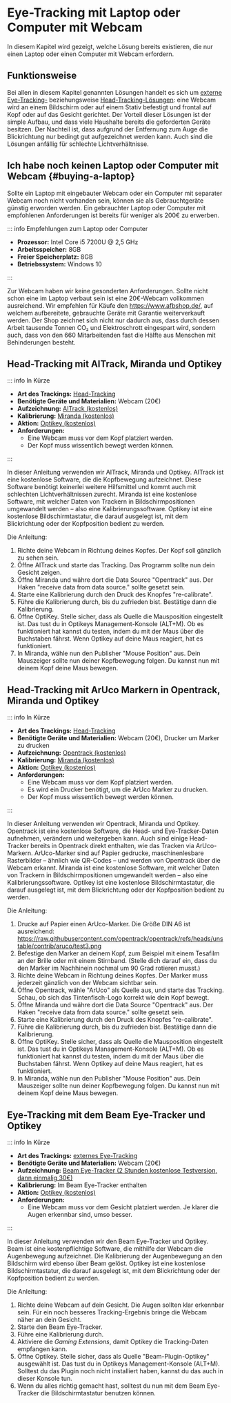 # Eye-Tracking mit Laptop oder Computer mit Webcam

In diesem Kapitel wird gezeigt, welche Lösung bereits existieren, die nur einen Laptop oder einen Computer mit Webcam erfordern.

## Funktionsweise

Bei allen in diesem Kapitel genannten Lösungen handelt es sich um [externe Eye-Tracking-](/de/02-basic-knowledge/02-eye-tracking-what-is-this#screen-based-eye-tracking) beziehungsweise [Head-Tracking-Lösungen](/de/02-basic-knowledge/02-eye-tracking-what-is-this#head-tracking): eine Webcam wird an einem Bildschirm oder auf einem Stativ befestigt und frontal auf Kopf oder auf das Gesicht gerichtet.
Der Vorteil dieser Lösungen ist der simple Aufbau, und dass viele Haushalte bereits die geforderten Geräte besitzen.
Der Nachteil ist, dass aufgrund der Entfernung zum Auge die Blickrichtung nur bedingt gut aufgezeichnet werden kann.
Auch sind die Lösungen anfällig für schlechte Lichtverhältnisse.

## Ich habe noch keinen Laptop oder Computer mit Webcam {#buying-a-laptop}

Sollte ein Laptop mit eingebauter Webcam oder ein Computer mit separater Webcam noch nicht vorhanden sein, können sie als Gebrauchtgeräte günstig erworden werden.
Ein gebrauchter Laptop oder Computer mit empfohlenen Anforderungen ist bereits für weniger als 200€ zu erwerben.

::: info Empfehlungen zum Laptop oder Computer

- **Prozessor:** Intel Core i5 7200U @ 2,5 GHz
- **Arbeitsspeicher:** 8GB
- **Freier Speicherplatz:** 8GB
- **Betriebssystem:** Windows 10

:::

Zur Webcam haben wir keine gesonderten Anforderungen. Sollte nicht schon eine im Laptop verbaut sein ist eine 20€-Webcam vollkommen ausreichend.
Wir empfehlen für Käufe den https://www.afbshop.de/, auf welchem aufbereitete, gebrauchte Geräte mit Garantie weiterverkauft werden.
Der Shop zeichnet sich nicht nur dadurch aus, dass durch dessen Arbeit tausende Tonnen CO₂ und Elektroschrott eingespart wird, sondern auch, dass von den 660 Mitarbeitenden fast die Hälfte aus Menschen mit Behinderungen besteht.

## Head-Tracking mit AITrack, Miranda und Optikey

::: info In Kürze

- **Art des Trackings:** [Head-Tracking](/de/02-basic-knowledge/02-eye-tracking-what-is-this#head-tracking)
- **Benötigte Geräte und Materialien:** Webcam (20€)
- **Aufzeichnung:** [AITrack (kostenlos)](/de/04-software-and-hardware-in-detail/aitrack)
- **Kalibrierung:** [Miranda (kostenlos)](/de/04-software-and-hardware-in-detail/miranda)
- **Aktion:** [Optikey (kostenlos)](/de/04-software-and-hardware-in-detail/optikey)
- **Anforderungen:**
  - Eine Webcam muss vor dem Kopf platziert werden.
  - Der Kopf muss wissentlich bewegt werden können.

:::

In dieser Anleitung verwenden wir AITrack, Miranda und Optikey.
AITrack ist eine kostenlose Software, die die Kopfbewegung aufzeichnet.
Diese Software benötigt keinerlei weitere Hilfsmittel und kommt auch mit schlechten Lichtverhältnissen zurecht.
Miranda ist eine kostenlose Software, mit welcher Daten von Trackern in Bildschirmpositionen umgewandelt werden – also eine Kalibrierungssoftware.
Optikey ist eine kostenlose Bildschirmtastatur, die darauf ausgelegt ist, mit dem Blickrichtung oder der Kopfposition bedient zu werden.

Die Anleitung:

1. Richte deine Webcam in Richtung deines Kopfes.
   Der Kopf soll gänzlich zu sehen sein.
2. Öffne AITrack und starte das Tracking. Das Programm sollte nun dein Gesicht zeigen.
3. Öffne Miranda und währe dort die Data Source "Opentrack" aus. Der Haken "receive data from data source." sollte gesetzt sein.
4. Starte eine Kalibrierung durch den Druck des Knopfes "re-calibrate".
5. Führe die Kalibrierung durch, bis du zufrieden bist. Bestätige dann die Kalibrierung.
6. Öffne OptiKey. Stelle sicher, dass als Quelle die Mausposition eingestellt ist. Das tust du in Optikeys Management-Konsole (ALT+M). Ob es funktioniert hat kannst du testen, indem du mit der Maus über die Buchstaben fährst. Wenn Optikey auf deine Maus reagiert, hat es funktioniert.
7. In Miranda, wähle nun den Publisher "Mouse Position" aus. Dein Mauszeiger sollte nun deiner Kopfbewegung folgen. Du kannst nun mit deinem Kopf deine Maus bewegen.

## Head-Tracking mit ArUco Markern in Opentrack, Miranda und Optikey

::: info In Kürze

- **Art des Trackings:** [Head-Tracking](/de/02-basic-knowledge/02-eye-tracking-what-is-this#head-tracking)
- **Benötigte Geräte und Materialien:** Webcam (20€), Drucker um Marker zu drucken
- **Aufzeichnung:** [Opentrack (kostenlos)](/de/04-software-and-hardware-in-detail/opentrack)
- **Kalibrierung:** [Miranda (kostenlos)](/de/04-software-and-hardware-in-detail/miranda)
- **Aktion:** [Optikey (kostenlos)](/de/04-software-and-hardware-in-detail/optikey)
- **Anforderungen:**
  - Eine Webcam muss vor dem Kopf platziert werden.
  - Es wird ein Drucker benötigt, um die ArUco Marker zu drucken.
  - Der Kopf muss wissentlich bewegt werden können.

:::

In dieser Anleitung verwenden wir Opentrack, Miranda und Optikey.
Opentrack ist eine kostenlose Software, die Head- und Eye-Tracker-Daten aufnehmen, verändern und weitergeben kann.
Auch sind einige Head-Tracker bereits in Opentrack direkt enthalten, wie das Tracken via ArUco-Markern.
ArUco-Marker sind auf Papier gedrucke, maschinenlesbare Rasterbilder – ähnlich wie QR-Codes – und werden von Opentrack über die Webcam erkannt.
Miranda ist eine kostenlose Software, mit welcher Daten von Trackern in Bildschirmpositionen umgewandelt werden – also eine Kalibrierungssoftware.
Optikey ist eine kostenlose Bildschirmtastatur, die darauf ausgelegt ist, mit dem Blickrichtung oder der Kopfposition bedient zu werden.

Die Anleitung:

1. Drucke auf Papier einen ArUco-Marker. Die Größe DIN A6 ist ausreichend: https://raw.githubusercontent.com/opentrack/opentrack/refs/heads/unstable/contrib/aruco/test3.png
2. Befestige den Marker an deinem Kopf, zum Beispiel mit einem Tesafilm an der Brille oder mit einem Stirnband. (Stelle dich darauf ein, dass du den Marker im Nachhinein nochmal um 90 Grad rotieren musst.)
3. Richte deine Webcam in Richtung deines Kopfes.
   Der Marker muss jederzeit gänzlich von der Webcam sichtbar sein.
4. Öffne Opentrack, wähle "ArUco" als Quelle aus, und starte das Tracking. Schau, ob sich das Tintenfisch-Logo korrekt wie dein Kopf bewegt.
5. Öffne Miranda und währe dort die Data Source "Opentrack" aus. Der Haken "receive data from data source." sollte gesetzt sein.
6. Starte eine Kalibrierung durch den Druck des Knopfes "re-calibrate".
7. Führe die Kalibrierung durch, bis du zufrieden bist. Bestätige dann die Kalibrierung.
8. Öffne OptiKey. Stelle sicher, dass als Quelle die Mausposition eingestellt ist. Das tust du in Optikeys Management-Konsole (ALT+M). Ob es funktioniert hat kannst du testen, indem du mit der Maus über die Buchstaben fährst. Wenn Optikey auf deine Maus reagiert, hat es funktioniert.
9. In Miranda, wähle nun den Publisher "Mouse Position" aus. Dein Mauszeiger sollte nun deiner Kopfbewegung folgen. Du kannst nun mit deinem Kopf deine Maus bewegen.

## Eye-Tracking mit dem Beam Eye-Tracker und Optikey

::: info In Kürze

- **Art des Trackings:** [externes Eye-Tracking](/de/02-basic-knowledge/02-eye-tracking-what-is-this#screen-based-eye-tracking)
- **Benötigte Geräte und Materialien:** Webcam (20€)
- **Aufzeichnung:** [Beam Eye-Tracker (2 Stunden kostenlose Testversion, dann einmalig 30€)](/de/04-software-and-hardware-in-detail/beam)
- **Kalibrierung:** Im Beam Eye-Tracker enthalten
- **Aktion:** [Optikey (kostenlos)](/de/04-software-and-hardware-in-detail/optikey)
- **Anforderungen:**
  - Eine Webcam muss vor dem Gesicht platziert werden.
    Je klarer die Augen erkennbar sind, umso besser.

:::

In dieser Anleitung verwenden wir den Beam Eye-Tracker und Optikey.
Beam ist eine kostenpflichtige Software, die mithilfe der Webcam die Augenbewegung aufzeichnet.
Die Kalibrierung der Augenbewegung an den Bildschirm wird ebenso über Beam gelöst.
Optikey ist eine kostenlose Bildschirmtastatur, die darauf ausgelegt ist, mit dem Blickrichtung oder der Kopfposition bedient zu werden.

Die Anleitung:

1. Richte deine Webcam auf dein Gesicht.
   Die Augen sollten klar erkennbar sein.
   Für ein noch besseres Tracking-Ergebnis bringe die Webcam näher an dein Gesicht.
2. Starte den Beam Eye-Tracker.
3. Führe eine Kalibrierung durch.
4. Aktiviere die _Gaming Extensions_, damit Optikey die Tracking-Daten empfangen kann.
5. Öffne Optikey. Stelle sicher, dass als Quelle "Beam-Plugin-Optikey" ausgewählt ist. Das tust du in Optikeys Management-Konsole (ALT+M). Solltest du das Plugin noch nicht installiert haben, kannst du das auch in dieser Konsole tun.
6. Wenn du alles richtig gemacht hast, solltest du nun mit dem Beam Eye-Tracker die Bildschirmtastatur benutzen können.

